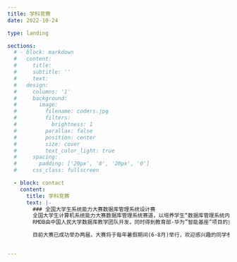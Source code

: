 ```yaml
---
title: 学科竞赛
date: 2022-10-24

type: landing

sections:
  # - block: markdown
  #   content:
  #     title:
  #     subtitle: ''
  #     text:
  #   design:
  #     columns: '1'
  #     background:
  #       image:
  #         filename: coders.jpg
  #         filters:
  #           brightness: 1
  #         parallax: false
  #         position: center
  #         size: cover
  #         text_color_light: true
  #     spacing:
  #       padding: ['20px', '0', '20px', '0']
  #     css_class: fullscreen

  - block: contact
    content:
      title: 学科竞赛
      text: |-
        ### 全国大学生系统能力大赛数据库管理系统设计赛
        全国大学生计算机系统能力大赛数据库管理系统赛道，以培养学生“数据库管理系统内核实现”能力为目标。比赛为参赛队伍提供数据库管理系统代码框架[RMDB](https://gitlab.eduxiji.net/csc1/csc-db/db2024/-/tree/main/rmdb)，参赛队伍在RMDB的基础上，设计和实现一个完整的关系型数据库管理系统，该系统要求具备运行TPC-C基准测试（TPC-C是一个面向联机事务处理的测试基准）常用负载的能力。
        RMDB由中国人民大学数据库教学团队开发，同时得到教育部-华为”智能基座”项目的支持，平台、赛题和测试用例等得到了全国大学生计算机系统能力大赛数据库管理系统赛道技术委员会的支持和审核。系统能力大赛专家组和[101计划数据库系统课程工作组](https://101.pku.edu.cn/courseDetails?id=DC767C683D697417E0555943CA7634DE)给予了指导。

        目前大赛已成功举办两届，大赛将于每年暑假期间(6-8月)举行，欢迎感兴趣的同学参加，更多系统赛相关信息请查阅[大赛官网](https://db.educg.net/#/index?TYPE=DB_S)。


---
```

